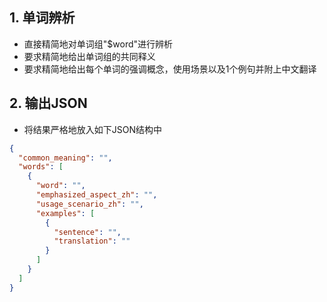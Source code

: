 ## 1. 单词辨析

- 直接精简地对单词组"$word"进行辨析
- 要求精简地给出单词组的共同释义
- 要求精简地给出每个单词的强调概念，使用场景以及1个例句并附上中文翻译

## 2. 输出JSON

- 将结果严格地放入如下JSON结构中

```json
{
  "common_meaning": "",
  "words": [
    {
      "word": "",
      "emphasized_aspect_zh": "",
      "usage_scenario_zh": "",
      "examples": [
        {
          "sentence": "",
          "translation": ""
        }
      ]
    }
  ]
}

```